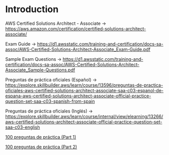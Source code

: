 # Introduction

AWS Certified Solutions Architect - Associate -> https://aws.amazon.com/certification/certified-solutions-architect-associate/

Exam Guide -> https://d1.awsstatic.com/training-and-certification/docs-sa-assoc/AWS-Certified-Solutions-Architect-Associate_Exam-Guide.pdf

Sample Exam Questions -> https://d1.awsstatic.com/training-and-certification/docs-sa-assoc/AWS-Certified-Solutions-Architect-Associate_Sample-Questions.pdf

Preguntas de práctica oficiales (Español) -> https://explore.skillbuilder.aws/learn/course/13596/preguntas-de-practica-oficiales-aws-certified-solutions-architect-associate-saa-c03-espanol-de-espana-aws-certified-solutions-architect-associate-official-practice-question-set-saa-c03-spanish-from-spain

Preguntas de práctica oficiales (Inglés) -> https://explore.skillbuilder.aws/learn/course/internal/view/elearning/13266/aws-certified-solutions-architect-associate-official-practice-question-set-saa-c03-english

[100 preguntas de práctica (Part 1)](https://www.youtube.com/watch?v=Wee_F8_k8s4&list=WL&index=3&pp=gAQBiAQB)

[100 preguntas de práctica (Part 2)](https://www.youtube.com/watch?v=ZbUgLRV1kqI&list=WL&index=4&pp=gAQBiAQB)
